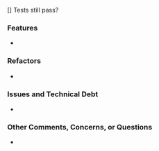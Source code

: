 [] Tests still pass?

### Features
- 

### Refactors 
- 

### Issues and Technical Debt
- 

### Other Comments, Concerns, or Questions
- 

